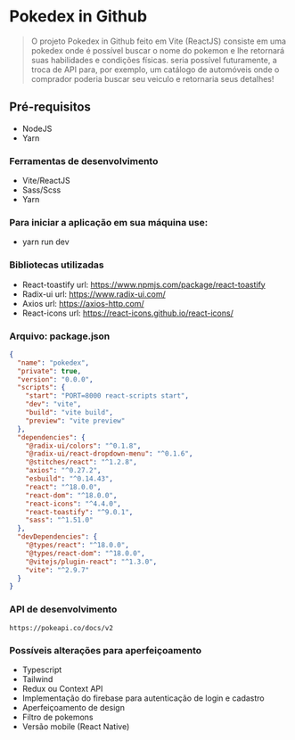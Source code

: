 # Pokedex in Github

> O projeto Pokedex in Github feito em Vite (ReactJS) consiste em uma pokedex onde é possível buscar o nome do pokemon e lhe retornará suas habilidades e condições físicas.
> seria possível futuramente, a troca de API para, por exemplo, um catálogo de automóveis onde o comprador poderia buscar seu veiculo e retornaria seus detalhes!

## Pré-requisitos

- NodeJS
- Yarn

### Ferramentas de desenvolvimento

- Vite/ReactJS
- Sass/Scss
- Yarn

### Para iniciar a aplicação em sua máquina use:

- yarn run dev

### Bibliotecas utilizadas

- React-toastify
  url: https://www.npmjs.com/package/react-toastify
- Radix-ui
  url: https://www.radix-ui.com/
- Axios
  url: https://axios-http.com/
- React-icons
  url: https://react-icons.github.io/react-icons/

### Arquivo: package.json

```json
{
  "name": "pokedex",
  "private": true,
  "version": "0.0.0",
  "scripts": {
    "start": "PORT=8000 react-scripts start",
    "dev": "vite",
    "build": "vite build",
    "preview": "vite preview"
  },
  "dependencies": {
    "@radix-ui/colors": "^0.1.8",
    "@radix-ui/react-dropdown-menu": "^0.1.6",
    "@stitches/react": "^1.2.8",
    "axios": "^0.27.2",
    "esbuild": "^0.14.43",
    "react": "^18.0.0",
    "react-dom": "^18.0.0",
    "react-icons": "^4.4.0",
    "react-toastify": "^9.0.1",
    "sass": "^1.51.0"
  },
  "devDependencies": {
    "@types/react": "^18.0.0",
    "@types/react-dom": "^18.0.0",
    "@vitejs/plugin-react": "^1.3.0",
    "vite": "^2.9.7"
  }
}
```

### API de desenvolvimento

`https://pokeapi.co/docs/v2`

### Possíveis alterações para aperfeiçoamento

- Typescript
- Tailwind
- Redux ou Context API
- Implementação do firebase para autenticação de login e cadastro
- Aperfeiçoamento de design
- Filtro de pokemons
- Versão mobile (React Native)
